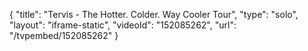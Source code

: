 {
    "title": "Tervis - The Hotter. Colder. Way Cooler Tour",
    "type": "solo",
    "layout": "iframe-static",
    "videoId": "152085262",
    "url": "\/tvpembed\/152085262"
}